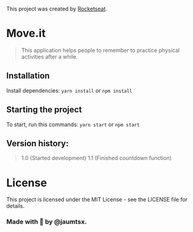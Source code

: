 This project was created by [Rocketseat](https://twitter.com/Rocketseat).

# Move.it

> This application helps people to remember to practice physical activities after a while.

## Installation
Install dependencies:
`yarn install` or `npm install`

## Starting the project
To start, run this commands:
`yarn start` or `npm start`

## Version history:
> 1.0 (Started development)
> 1.1 (Finished countdown function)

# License
This project is licensed under the MIT License - see the LICENSE file for details.

### Made with 💜 by @jaumtsx.
